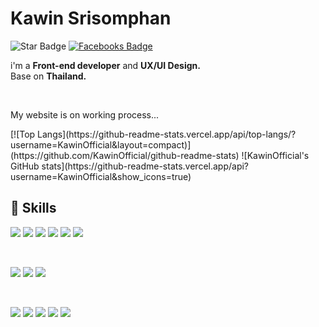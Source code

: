 # Kawin Srisomphan
![Star Badge](https://img.shields.io/github/stars/KawinOfficial)
[![Facebooks Badge](https://img.shields.io/badge/Facebook-Profile-blue)](http://facebook.com/kawinsrisomphan)


<!-- This is website about myself. Thanks for coming >&lt; -->

i'm a <b>Front-end developer</b> and <b>UX/UI Design.</b>
<br />
Base on <b>Thailand.</b>

<br/>

My website is on working process...<br />


<div style="display:flex, justifyContent:center">
[![Top Langs](https://github-readme-stats.vercel.app/api/top-langs/?username=KawinOfficial&layout=compact)](https://github.com/KawinOfficial/github-readme-stats)
![KawinOfficial's GitHub stats](https://github-readme-stats.vercel.app/api?username=KawinOfficial&show_icons=true)
</div>


## 💼 Skills

![](https://img.shields.io/badge/Code-React-informational?style=flat&logo=react&logoColor=white&color=4AB197)
![](https://img.shields.io/badge/Code-Redux-informational?style=flat&logo=Redux&logoColor=white&color=4AB197)
![](https://img.shields.io/badge/Code-Vue-informational?style=flat&logo=Vue&logoColor=white&color=4AB197)
![](https://img.shields.io/badge/Code-JavaScript-informational?style=flat&logo=JavaScript&logoColor=white&color=4AB197)
![](https://img.shields.io/badge/Code-MongoDB-informational?style=flat&logo=MongoDB&logoColor=white&color=4AB197)
![](https://img.shields.io/badge/Code-MySQL-informational?style=flat&logo=MySQL&logoColor=white&color=4AB197)
  
<br>

![](https://img.shields.io/badge/Style-CSS-informational?style=flat&logo=css3&logoColor=white&color=4AB197)
![](https://img.shields.io/badge/Style-Tailwind-informational?style=flat&logo=Tailwind-CSS&logoColor=white&color=4AB197)
![](https://img.shields.io/badge/Style-Stylus-informational?style=flat&logo=Stylus&logoColor=white&color=4AB197)

<br>
  
![](https://img.shields.io/badge/Tools-GitHub-informational?style=flat&logo=GitHub&logoColor=white&color=4AB197)
![](https://img.shields.io/badge/Tools-Blender-informational?style=flat&logo=Blender&logoColor=white&color=4AB197)
![](https://img.shields.io/badge/Tools-Photoshop-informational?style=flat&logo=Adobe-Photoshop&logoColor=white&color=4AB197)
![](https://img.shields.io/badge/Tools-AdobeXD-informational?style=flat&logo=Adobe-XD&logoColor=white&color=4AB197)
![](https://img.shields.io/badge/Tools-AdobeLR-informational?style=flat&logo=Lightroom&logoColor=white&color=4AB197)



